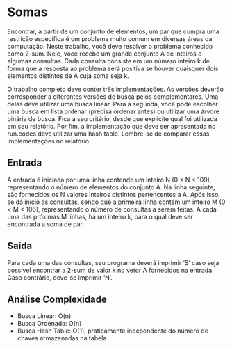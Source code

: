 # Somas
Encontrar, a partir de um conjunto de elementos, um par que cumpra uma restrição específica é um problema muito comum em diversas áreas da
computação. Neste trabalho, você deve resolver o problema conhecido como 2-sum. Nele, você recebe um grande conjunto A de inteiros e algumas consultas.
Cada consulta consiste em um número inteiro k de forma que a resposta ao problema será positiva se houver quaisquer dois elementos distintos de A cuja soma seja k.

O trabalho completo deve conter três implementações. As versões deverão corresponder a diferentes versões de busca pelos complementares. Uma delas deve utilizar 
uma busca linear. Para a segunda, você pode escolher uma busca em lista ordenar (precisa ordenar antes) ou utilizar uma árvore binária de busca. Fica a seu critério, 
desde que explicite qual foi utilizada em seu relatório. Por fim, a implementação que deve ser apresentada no run.codes
deve utilizar uma hash table. Lembre-se de comparar essas implementações no relatório.

## Entrada
A entrada é iniciada por uma linha contendo um inteiro N (0 < N < 109), representando o número de elementos do conjunto A. Na linha seguinte, são
fornecidos os N valores inteiros distintos pertencentes a A. Após isso, se dá início às consultas, sendo que a primeira linha contém um inteiro M (0 < M < 106),
representando o número de consultas a serem feitas. A cada uma das próximas M linhas, há um inteiro k, para o qual deve ser encontrada a soma de par.

## Saída
Para cada uma das consultas, seu programa deverá imprimir ‘S’ caso seja possível encontrar a 2-sum de valor k no vetor A fornecidos na entrada. Caso
contrário, deve-se imprimir ‘N’.

## Análise Complexidade
- Busca Linear: O(n)
- Busca Ordenada: O(n)
- Busca Hash Table: O(1), praticamente independente do número de chaves armazenadas na tabela
